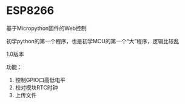 # ESP8266
基于Micropython固件的Web控制

初学python的第一个程序，也是初学MCU的第一个“大”程序，逻辑比较乱

1.0版本

功能：
1) 控制GPIO口高低电平
2) 校对模块RTC时钟
3) 上传文件

